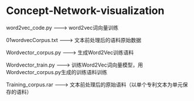 # Concept-Network-visualization


word2vec_code.py   ---> word2vec词向量训练

01wordvecCorpus.txt   ---> 文本前处理后的语料原始数据

Wordvector_corpus.py   ---> 生成Word2Vec训练语料

Wordvector_train.py   ---> 训练Word2Vec词向量模型，用Wordvector_corpus.py生成的训练语料训练

Training_corpus.rar   ---> 文本前处理后的原始语料（以单个专利文本为单元保存的语料）
